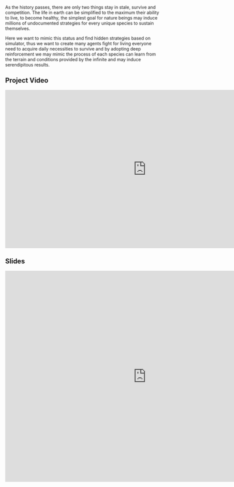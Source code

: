 As the history passes, there are only two things stay in stale, survive and competition. The life in earth can be simplified to the maximum their ability to live, to become healthy, the simplest goal for nature beings may induce millions of undocumented strategies for every unique species to sustain themselves. 

Here we want to mimic this status and find hidden strategies based on simulator, thus we want to create many agents fight for living everyone need to acquire daily necessities to survive and by adopting deep reinforcement we may mimic the process of each species can learn from the terrain and conditions provided by the infinite and may induce serendipitous results.

## Project Video

<iframe src="https://www.youtube.com/embed/5qFh01Kd6vg"
   width="900" height = "506" frameborder="0" allowfullscreen></iframe>

## Slides
<iframe src="https://github.com/zlxteam2020/Life-Simulator/blob/master/Slides.pptx" width='900' height='675' frameborder='0'>
   
## Technical Paper

<embed src="https://zlxteam2020.github.io/Life-Simulator/EDD.pdf" width = "900" height = "1200"/>

## Our project github

<a href = "https://github.com/csci-599-applied-ml-for-games/Life-Simulator/"> Life-Simulator></a><br>

## Our LinkedIns

<a href="https://www.linkedin.com/in/zhihan-zhang-840176169/">Zhihan Zhang</a><br>
<a href="https://www.linkedin.com/in/jia-xu0602/">Jia Xu</a><br>
<a href="https://www.linkedin.com/in/chuanzhe-ashley-li-249a1416a/">Chuanzhe Li</a><br>

